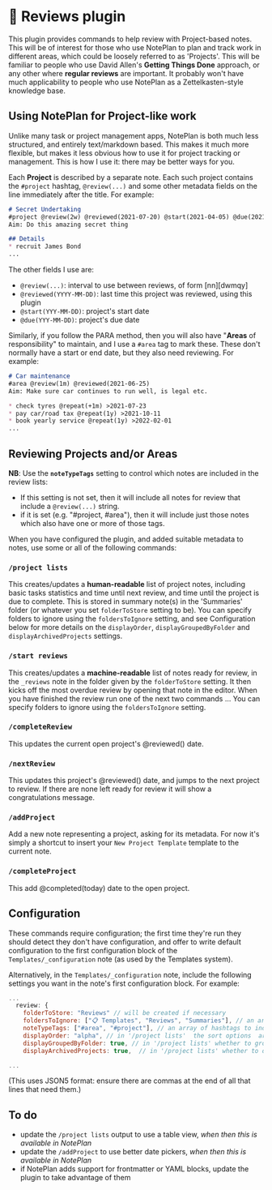 # 🔬 Reviews  plugin
This plugin provides commands to help review with Project-based notes. This will be of interest for those who use NotePlan to plan and track work in different areas, which could be loosely referred to as 'Projects'. This will be familiar to people who use David Allen's **Getting Things Done** approach, or any other where **regular reviews** are important. It probably won't have much applicability to people who use NotePlan as a Zettelkasten-style knowledge base.

## Using NotePlan for Project-like work
Unlike many task or project management apps, NotePlan is both much less structured, and entirely text/markdown based.  This makes it much more flexible, but makes it less obvious how to use it for project tracking or management.  This is how I use it: there may be better ways for you.

Each **Project** is described by a separate note. Each such project contains the `#project` hashtag, `@review(...)` and some other metadata fields on the line immediately after the title.  For example:

```markdown
# Secret Undertaking
#project @review(2w) @reviewed(2021-07-20) @start(2021-04-05) @due(2021-11-30)
Aim: Do this amazing secret thing

## Details
* recruit James Bond
...
```

The other fields I use are:
- `@review(...)`: interval to use between reviews, of form [nn][dwmqy]
- `@reviewed(YYYY-MM-DD)`: last time this project was reviewed, using this plugin
- `@start(YYY-MM-DD)`: project's start date
- `@due(YYY-MM-DD)`: project's due date

Similarly, if you follow the PARA method, then you will also have "**Areas** of responsibility" to maintain, and I use a `#area` tag to mark these. These don't normally have a start or end date, but they also need reviewing.  For example:

```markdown
# Car maintenance
#area @review(1m) @reviewed(2021-06-25)
Aim: Make sure car continues to run well, is legal etc.

* check tyres @repeat(+1m) >2021-07-23
* pay car/road tax @repeat(1y) >2021-10-11
* book yearly service @repeat(1y) >2022-02-01
...
```

## Reviewing Projects and/or Areas
**NB**: Use the **`noteTypeTags`** setting to control which notes are included in the review lists:
- If this setting is not set, then it will include all notes for review that include a `@review(...)` string.
- if it is set (e.g. "#project, #area"), then it will include just those notes which also have one or more of those tags.

When you have configured the plugin, and added suitable metadata to notes, use some or all of the following commands:

### `/project lists`
This creates/updates a **human-readable** list of project notes, including basic tasks statistics and time until next review, and time until the project is due to complete. This is stored in summary note(s) in the 'Summaries' folder (or whatever you set `folderToStore` setting to be).
You can specify folders to ignore using the `foldersToIgnore` setting, and see Configuration below for more details on the `displayOrder`, `displayGroupedByFolder` and `displayArchivedProjects` settings.

### `/start reviews`
This creates/updates a **machine-readable** list of notes ready for review, in the `_reviews` note in the folder given by the `folderToStore` setting. It then kicks off the most overdue review by opening that note in the editor. When you have finished the review run one of the next two commands ...
You can specify folders to ignore using the `foldersToIgnore` setting.

### `/completeReview`
This updates the current open project's @reviewed() date.

### `/nextReview`
This updates this project's @reviewed() date, and jumps to the next project to review. If there are none left ready for review it will show a congratulations message.

### `/addProject`
Add a new note representing a project, asking for its metadata.  For now it's simply a shortcut to insert your `New Project Template` template to the current note.

### `/completeProject`
This add @completed(today) date to the open project.

## Configuration
These commands require configuration; the first time they're run they should detect they don't have configuration, and offer to write default configuration to the first configuration block of the `Templates/_configuration` note (as used by the Templates system). 

Alternatively, in the `Templates/_configuration` note, include the following settings you want in the note's first configuration block. For example:

```javascript
...
  review: {
    folderToStore: "Reviews" // will be created if necessary
    foldersToIgnore: ["📋 Templates", "Reviews", "Summaries"], // an array of folder names, which can be empty
    noteTypeTags: ["#area", "#project"], // an array of hashtags to indicate notes to include in this review system
    displayOrder: "alpha", // in '/project lists'  the sort options  are "due" date, "review" date or "alpha"
    displayGroupedByFolder: true, // in '/project lists' whether to group the notes by folder
    displayArchivedProjects: true,  // in '/project lists' whether to display project notes marked #archive

...
```
(This uses JSON5 format: ensure there are commas at the end of all that lines that need them.)

## To do
- update the `/project lists` output to use a table view, _when then this is available in NotePlan_
- update the `/addProject` to use better date pickers, _when then this is available in NotePlan_
- if NotePlan adds support  for frontmatter or YAML blocks, update the plugin to take advantage of them
